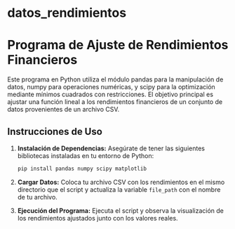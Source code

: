 # datos_rendimientos

# Programa de Ajuste de Rendimientos Financieros

Este programa en Python utiliza el módulo pandas para la manipulación de datos, numpy para operaciones numéricas, y scipy para la optimización mediante mínimos cuadrados con restricciones. El objetivo principal es ajustar una función lineal a los rendimientos financieros de un conjunto de datos provenientes de un archivo CSV.

## Instrucciones de Uso

1. **Instalación de Dependencias:** Asegúrate de tener las siguientes bibliotecas instaladas en tu entorno de Python:

    ```bash
    pip install pandas numpy scipy matplotlib
    ```

2. **Cargar Datos:** Coloca tu archivo CSV con los rendimientos en el mismo directorio que el script y actualiza la variable `file_path` con el nombre de tu archivo.

3. **Ejecución del Programa:** Ejecuta el script y observa la visualización de los rendimientos ajustados junto con los valores reales.
